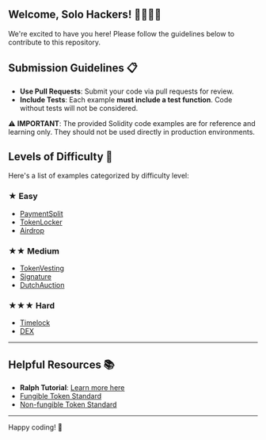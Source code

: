 ## Welcome, Solo Hackers! 👩‍💻👨‍💻

We're excited to have you here! Please follow the guidelines below to contribute to this repository.

## Submission Guidelines 📋

- **Use Pull Requests**: Submit your code via pull requests for review.
- **Include Tests**: Each example **must include a test function**. Code without tests will not be considered.

⚠️ **IMPORTANT**: The provided Solidity code examples are for reference and learning only. They should not be used directly in production environments.

## Levels of Difficulty 🌟

Here's a list of examples categorized by difficulty level:

### ★ Easy
- [PaymentSplit](https://github.com/YYBer/Solidity-Smart-Contract-Examples/tree/main/1_PaymentSplit)
- [TokenLocker](https://github.com/YYBer/Solidity-Smart-Contract-Examples/tree/main/2_TokenLocker)
- [Airdrop](https://github.com/YYBer/Solidity-Smart-Contract-Examples/tree/main/3_Airdrop)

### ★★ Medium
- [TokenVesting](https://github.com/YYBer/Solidity-Smart-Contract-Examples/tree/main/4_TokenVesting)
- [Signature](https://github.com/YYBer/Solidity-Smart-Contract-Examples/tree/main/5_Signature)
- [DutchAuction](https://github.com/YYBer/Solidity-Smart-Contract-Examples/tree/main/6_DutchAuction)

### ★★★ Hard
- [Timelock](https://github.com/YYBer/Solidity-Smart-Contract-Examples/tree/main/7_Timelock)
- [DEX](https://github.com/YYBer/Solidity-Smart-Contract-Examples/tree/main/8_DEX)

---

## Helpful Resources 📚

- **Ralph Tutorial**: [Learn more here](https://docs.alephium.org/dapps/tutorials/)
- [Fungible Token Standard](https://docs.alephium.org/dapps/standards/fungible-tokens/#fungible-token-standard)
- [Non-fungible Token Standard](https://docs.alephium.org/dapps/standards/non-fungible-tokens/)

---

Happy coding! 🚀